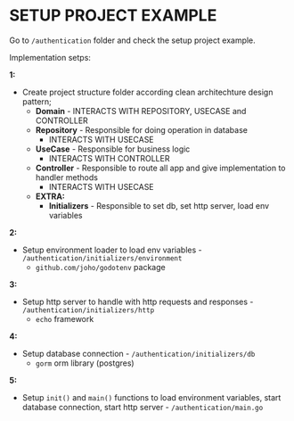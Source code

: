 # SETUP PROJECT EXAMPLE

Go to `/authentication` folder and check the setup project example.

Implementation setps:

**1:**

- Create project structure folder according clean architechture design pattern;
  - **Domain** - INTERACTS WITH REPOSITORY, USECASE and CONTROLLER
  - **Repository** - Responsible for doing operation in database
    - INTERACTS WITH USECASE
  - **UseCase** - Responsible for business logic
    - INTERACTS WITH CONTROLLER
  - **Controller** - Responsible to route all app and give implementation to handler methods
    - INTERACTS WITH USECASE
  - **EXTRA:**
    - **Initializers** - Responsible to set db, set http server, load env variables

**2:**

- Setup environment loader to load env variables - `/authentication/initializers/environment`
  - `github.com/joho/godotenv` package

**3:**

- Setup http server to handle with http requests and responses - `/authentication/initializers/http`
  - `echo` framework

**4:**

- Setup database connection - `/authentication/initializers/db`
  - `gorm` orm library (postgres)

**5:**

- Setup `init()` and `main()` functions to load environment variables, start database connection, start http server - `/authentication/main.go`
